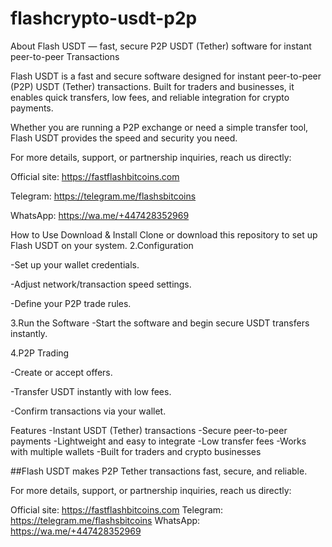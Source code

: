 # flashcrypto-usdt-p2p

About Flash USDT — fast, secure P2P USDT (Tether) software for instant peer-to-peer Transactions

Flash USDT is a fast and secure software designed for instant peer-to-peer (P2P) USDT (Tether) transactions. Built for traders and businesses, it enables quick transfers, low fees, and reliable integration for crypto payments.

Whether you are running a P2P exchange or need a simple transfer tool, Flash USDT provides the speed and security you need.

For more details, support, or partnership inquiries, reach us directly:

Official site: https://fastflashbitcoins.com

Telegram: https://telegram.me/flashsbitcoins

WhatsApp: https://wa.me/+447428352969

How to Use Download & Install Clone or download this repository to set up Flash USDT on your system. 2.Configuration

-Set up your wallet credentials.

-Adjust network/transaction speed settings.

-Define your P2P trade rules.

3.Run the Software -Start the software and begin secure USDT transfers instantly.

4.P2P Trading

-Create or accept offers.

-Transfer USDT instantly with low fees.

-Confirm transactions via your wallet.

Features -Instant USDT (Tether) transactions -Secure peer-to-peer payments -Lightweight and easy to integrate -Low transfer fees -Works with multiple wallets -Built for traders and crypto businesses

##Flash USDT makes P2P Tether transactions fast, secure, and reliable.

For more details, support, or partnership inquiries, reach us directly:

Official site: https://fastflashbitcoins.com Telegram: https://telegram.me/flashsbitcoins WhatsApp: https://wa.me/+447428352969
